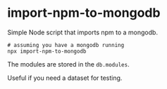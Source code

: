 # import-npm-to-mongodb

Simple Node script that imports npm to a mongodb.

```
# assuming you have a mongodb running
npx import-npm-to-mongodb
```

The modules are stored in the `db.modules`.

Useful if you need a dataset for testing.
